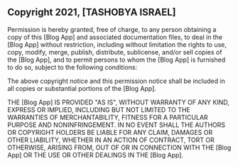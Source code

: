 ## Copyright 2021, [TASHOBYA ISRAEL]

Permission is hereby granted, free of charge, to any person obtaining a copy of this [Blog App] and associated documentation files, to deal in the [Blog App] without restriction, including without limitation the rights to use, copy, modify, merge, publish, distribute, sublicense, and/or sell copies of the [Blog App], and to permit persons to whom the [Blog App] is furnished to do so, subject to the following conditions:

The above copyright notice and this permission notice shall be included in all copies or substantial portions of the [Blog App].

THE [Blog App] IS PROVIDED "AS IS", WITHOUT WARRANTY OF ANY KIND, EXPRESS OR IMPLIED, INCLUDING BUT NOT LIMITED TO THE WARRANTIES OF MERCHANTABILITY, FITNESS FOR A PARTICULAR PURPOSE AND NONINFRINGEMENT. IN NO EVENT SHALL THE AUTHORS OR COPYRIGHT HOLDERS BE LIABLE FOR ANY CLAIM, DAMAGES OR OTHER LIABILITY, WHETHER IN AN ACTION OF CONTRACT, TORT OR OTHERWISE, ARISING FROM, OUT OF OR IN CONNECTION WITH THE [Blog App] OR THE USE OR OTHER DEALINGS IN THE [Blog App].
